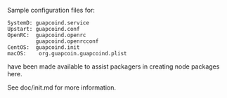 Sample configuration files for:
```
SystemD: guapcoind.service
Upstart: guapcoind.conf
OpenRC:  guapcoind.openrc
         guapcoind.openrcconf
CentOS:  guapcoind.init
macOS:    org.guapcoin.guapcoind.plist
```
have been made available to assist packagers in creating node packages here.

See doc/init.md for more information.
